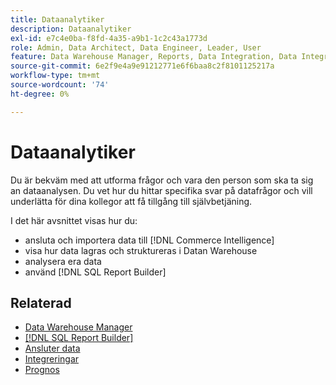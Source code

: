 ```yaml
---
title: Dataanalytiker
description: Dataanalytiker
exl-id: e7c4e0ba-f8fd-4a35-a9b1-1c2c43a1773d
role: Admin, Data Architect, Data Engineer, Leader, User
feature: Data Warehouse Manager, Reports, Data Integration, Data Integration
source-git-commit: 6e2f9e4a9e91212771e6f6baa8c2f8101125217a
workflow-type: tm+mt
source-wordcount: '74'
ht-degree: 0%

---
```


# Dataanalytiker

Du är bekväm med att utforma frågor och vara den person som ska ta sig an dataanalysen. Du vet hur du hittar specifika svar på datafrågor och vill underlätta för dina kollegor att få tillgång till självbetjäning.

I det här avsnittet visas hur du:
* ansluta och importera data till [!DNL Commerce Intelligence]
* visa hur data lagras och struktureras i Datan Warehouse
* analysera era data
* använd [!DNL SQL Report Builder]

## Relaterad

* [Data Warehouse Manager](../mbi/data-analyst/data-warehouse-mgr/tour-dwm.md)
* [[!DNL SQL Report Builder]](data-analyst/dev-reports/sql-rpt-bldr.md)
* [Ansluter data](../mbi/data-analyst/importing-data/connecting-data/connecting-data.md)
* [Integreringar](../mbi/data-analyst/importing-data/integrations/magento.md)
* [Prognos](../mbi/data-analyst/analysis/forecasting.md)
